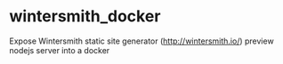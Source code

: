 wintersmith_docker
==================

Expose Wintersmith static site generator (http://wintersmith.io/) preview nodejs server into a docker
